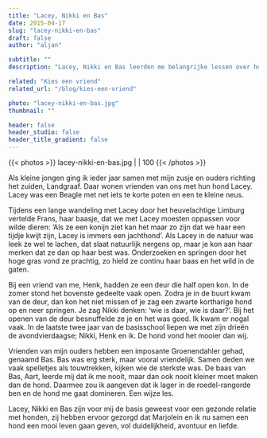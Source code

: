 ```yaml
---
title: "Lacey, Nikki en Bas"
date: 2015-04-17
slug: "lacey-nikki-en-bas"
draft: false
author: "aljan"

subtitle: ""
description: "Lacey, Nikki en Bas leerden me belangrijke lessen over honden, van jagen tot respect en vriendschap, wat de basis vormt voor mijn huidige relatie met honden."

related: "Kies een vriend"
related_url: "/blog/kies-een-vriend"

photo: "lacey-nikki-en-bas.jpg"
thumbnail: ""

header: false
header_studio: false
header_title_gradient: false
---
```


{{< photos >}}
lacey-nikki-en-bas.jpg |  | 100
{{< /photos >}}

Als kleine jongen ging ik ieder jaar samen met mijn zusje en ouders richting het zuiden, Landgraaf. Daar wonen vrienden van ons met hun hond Lacey. Lacey was een Beagle met net iets te korte poten en een te kleine neus.

Tijdens een lange wandeling met Lacey door het heuvelachtige Limburg vertelde Frans, haar baasje, dat we met Lacey moesten oppassen voor wilde dieren: ‘Als ze een konijn ziet kan het maar zo zijn dat we haar een tijdje kwijt zijn, Lacey is immers een jachthond’. Als Lacey in de natuur was leek ze wel te lachen, dat slaat natuurlijk nergens op, maar je kon aan haar merken dat ze dan op haar best was. Onderzoeken en springen door het hoge gras vond ze prachtig, zo hield ze continu haar baas en het wild in de gaten.

Bij een vriend van me, Henk, hadden ze een deur die half open kon. In de zomer stond het bovenste gedeelte vaak open. Zodra je in de buurt kwam van de deur, dan kon het niet missen of je zag een zwarte kortharige hond op en neer springen. Je zag Nikki denken: ‘wie is daar, wie is daar?’. Bij het openen van de deur besnuffelde ze je en het was goed. Ik kwam er nogal vaak. In de laatste twee jaar van de basisschool liepen we met zijn drieën de avondvierdaagse; Nikki, Henk en ik. De hond vond het mooier dan wij.

Vrienden van mijn ouders hebben een imposante Groenendahler gehad, genaamd Bas. Bas was erg sterk, maar vooral vriendelijk. Samen deden we vaak spelletjes als touwtrekken, kijken wie de sterkste was. De baas van Bas, Aart, leerde mij dat ik me nooit, maar dan ook nooit kleiner moet maken dan de hond. Daarmee zou ik aangeven dat ik lager in de roedel-rangorde ben en de hond me gaat domineren. Een wijze les.

Lacey, Nikki en Bas zijn voor mij de basis geweest voor een gezonde relatie met honden, zij hebben ervoor gezorgd dat Marjolein en ik nu samen een hond een mooi leven gaan geven, vol duidelijkheid, avontuur en liefde.
